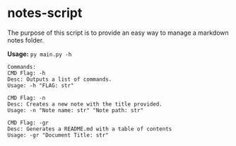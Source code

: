 # notes-script
The purpose of this script is to provide an easy way to manage a markdown notes folder.

**Usage:** `py main.py -h`
```
Commands:
CMD Flag: -h
Desc: Outputs a list of commands.
Usage: -h "FLAG: str"

CMD Flag: -n
Desc: Creates a new note with the title provided.
Usage: -n "Note name: str" "Note path: str"

CMD Flag: -gr
Desc: Generates a README.md with a table of contents
Usage: -gr "Document Title: str"
```
